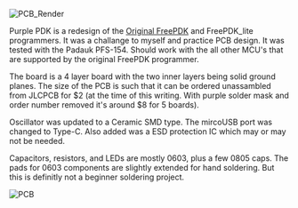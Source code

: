 ![PCB_Render](https://github.com/cross-bound/PurplePDK/assets/115736283/6c0b6959-8fb7-4a4b-b1e7-4137d9d2bf70)


Purple PDK is a redesign of the [Original FreePDK](https://free-pdk.github.io/) and FreePDK_lite programmers. It was a challange to myself and practice PCB design. It was tested with the Padauk PFS-154. Should work with the all other MCU's that are supported by the original FreePDK programmer.

The board is a 4 layer board with the two inner layers being solid ground planes. The size of the PCB is such that it can be
ordered unassambled from JLCPCB for $2 (at the time of this writing. With purple solder mask and order number removed it's around $8 for 5 boards).

Oscillator was updated to a Ceramic SMD type. The mircoUSB port was changed to Type-C.
Also added was a ESD protection IC which may or may not be needed.

Capacitors, resistors, and LEDs are mostly 0603, plus a few 0805 caps. The pads for 0603 components are slightly extended for hand soldering. But this is definitly not a beginner soldering project.

![PCB](https://github.com/cross-bound/PurplePDK/assets/115736283/088f4bfd-4a24-4259-8d16-39db83137005)

